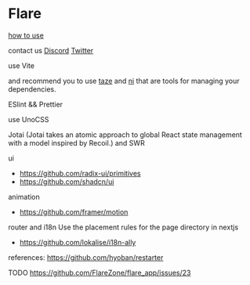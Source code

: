 # Flare

[how to use](https://github.com/FlareZone/flare_app/edit/main/how_to_use.md)

contact us [Discord](https://discord.gg/9a48BTsNkC) [Twitter](https://twitter.com/Flare_dapp)

use Vite

and recommend you to use [taze](https://github.com/antfu/taze) and [ni](https://github.com/antfu/ni) that are tools for managing your dependencies.

ESlint && Prettier

use UnoCSS

Jotai (Jotai takes an atomic approach to global React state management with a model inspired by Recoil.) and SWR

ui

- https://github.com/radix-ui/primitives
- https://github.com/shadcn/ui

animation

- https://github.com/framer/motion

router and i18n
Use the placement rules for the page directory in nextjs

- https://github.com/lokalise/i18n-ally

references:
https://github.com/hyoban/restarter

TODO https://github.com/FlareZone/flare_app/issues/23
